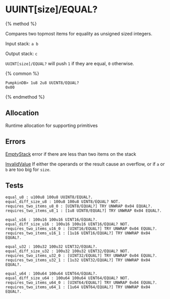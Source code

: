 # UUINT[size]/EQUAL?

{% method %}

Compares two topmost items for equality as unsigned sized integers.

Input stack: `a b`

Output stack: `c`

`UUINT[size]/EQUAL?` will push `1` if they are equal, `0` otherwise.

{% common %}

```
PumpkinDB> 1u8 2u8 UUINT8/EQUAL?
0x00
```

{% endmethod %}

## Allocation

Runtime allocation for supporting primitives

## Errors

[EmptyStack](./errors/EmptyStack.md) error if there are less than two items on the stack

[InvalidValue](../errors/InvalidValue.md) If either the operands or the result cause an overflow, or if `a` or `b` are too big for `size`.

## Tests

```test
equal_u8 : u100u8 100u8 UUINT8/EQUAL?.
equal_diff_size_u8 : 100u8 100u8 UINT8/EQUAL? NOT.
requires_two_items_u8_0 : [UINT8/EQUAL?] TRY UNWRAP 0x04 EQUAL?.
requires_two_items_u8_1 : [1u8 UINT8/EQUAL?] TRY UNWRAP 0x04 EQUAL?.

equal_u16 : 100u16 100u16 UINT16/EQUAL?.
equal_diff_size_u16 : 100u16 100u16 UINT16/EQUAL? NOT.
requires_two_items_u16_0 : [UINT16/EQUAL?] TRY UNWRAP 0x04 EQUAL?.
requires_two_items_u16_1 : [1u16 UINT16/EQUAL?] TRY UNWRAP 0x04 EQUAL?.

equal_u32 : 100u32 100u32 UINT32/EQUAL?.
equal_diff_size_u32 : 100u32 100u32 UINT32/EQUAL? NOT.
requires_two_items_u32_0 : [UINT32/EQUAL?] TRY UNWRAP 0x04 EQUAL?.
requires_two_items_u32_1 : [1u32 UINT32/EQUAL?] TRY UNWRAP 0x04 EQUAL?.

equal_u64 : 100u64 100u64 UINT64/EQUAL?.
equal_diff_size_u64 : 100u64 100u64 UINT64/EQUAL? NOT.
requires_two_items_u64_0 : [UINT64/EQUAL?] TRY UNWRAP 0x04 EQUAL?.
requires_two_items_u64_1 : [1u64 UINT64/EQUAL?] TRY UNWRAP 0x04 EQUAL?.
```
